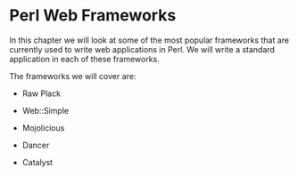 # Perl Web Frameworks

In this chapter we will look at some of the most popular frameworks that are
currently used to write web applications in Perl. We will write a standard
application in each of these frameworks.

The frameworks we will cover are:

* Raw Plack

* Web::Simple

* Mojolicious

* Dancer

* Catalyst
